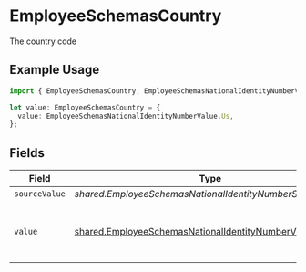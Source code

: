 # EmployeeSchemasCountry

The country code

## Example Usage

```typescript
import { EmployeeSchemasCountry, EmployeeSchemasNationalIdentityNumberValue } from "@stackone/stackone-client-ts/sdk/models/shared";

let value: EmployeeSchemasCountry = {
  value: EmployeeSchemasNationalIdentityNumberValue.Us,
};
```

## Fields

| Field                                                                                                                         | Type                                                                                                                          | Required                                                                                                                      | Description                                                                                                                   | Example                                                                                                                       |
| ----------------------------------------------------------------------------------------------------------------------------- | ----------------------------------------------------------------------------------------------------------------------------- | ----------------------------------------------------------------------------------------------------------------------------- | ----------------------------------------------------------------------------------------------------------------------------- | ----------------------------------------------------------------------------------------------------------------------------- |
| `sourceValue`                                                                                                                 | *shared.EmployeeSchemasNationalIdentityNumberSourceValue*                                                                     | :heavy_minus_sign:                                                                                                            | N/A                                                                                                                           |                                                                                                                               |
| `value`                                                                                                                       | [shared.EmployeeSchemasNationalIdentityNumberValue](../../../sdk/models/shared/employeeschemasnationalidentitynumbervalue.md) | :heavy_minus_sign:                                                                                                            | The ISO3166-1 Alpha2 Code of the Country                                                                                      | US                                                                                                                            |